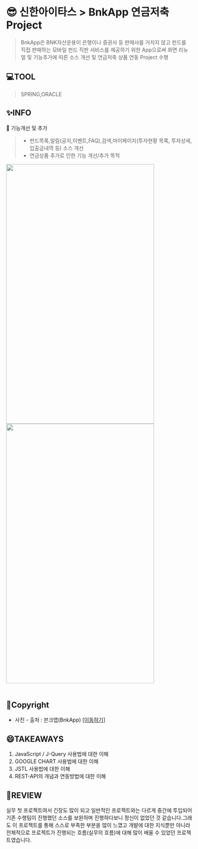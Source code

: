 # 😎 신한아이타스 > BnkApp 연금저축 Project
> BnkApp은 BNK자산운용이 은행이나 증권사 등 판매사를 거치지 않고 펀드를 직접 판매하는 모바일 펀드 직판 서비스를 제공하기 위한 App으로써 화면 리뉴얼 및 기능추가에 따른 소스 개선 및 연금저축 상품 연동 Project 수행


## 💻TOOL
> SPRING,ORACLE

## ✨INFO
🌱 기능개선 및 추가
> * 펀드목록,알림(공지,이벤트,FAQ),검색,마이페이지(투자현황 목록, 투자상세, 입출금내역 등) 소스 개선
> * 연금상품 추가로 인한 기능 개선/추가 목적

<div>
   <img src="https://user-images.githubusercontent.com/87461392/211194979-232c11f1-c987-4779-a78d-8ef520db3563.PNG"  width="400" height="700"/>
   <img src="https://user-images.githubusercontent.com/87461392/211194984-f92fbcb1-34b3-4877-b671-a1447198b5ff.PNG"  width="400" height="700"/>
</div>
<br/>

## 👯Copyright
* 사진 - 출처 : 븐크앱(BnkApp) [[이동하기](https://play.google.com/store/apps/details?id=com.shaitas.mfuns.bnk)]

## 😄TAKEAWAYS

1. JavaScript / J-Query 사용법에 대한 이해
2. GOOGLE CHART 사용법에 대한 이해
3. JSTL 사용법에 대한 이해 
4. REST-API의 개념과 연동방법에 대한 이해

## 🔲REVIEW
실무 첫 프로젝트여서 긴장도 많이 되고 일반적인 프로젝트와는 다르게 중간에 투입되어 기존 수행팀이 진행했던 소스를 보완하며 진행하다보니 정신이 없었던 것 같습니다.그래도 이 프로젝트를 통해 스스로 부족한 부분을 많이 느꼈고 개발에 대한 지식뿐만 아니라 전체적으로 프로젝트가 진행되는 흐름(실무의 흐름)에 대해 많이 배울 수 있었던 프로젝트였습니다.
